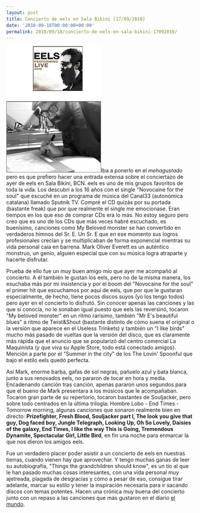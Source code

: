 ```yaml
---
layout: post
title: Concierto de eels en Sala Bikini [17/09/2010]
date: '2010-09-18T00:00:00+00:00'
permalink: 2010/09/18/concierto-de-eels-en-sala-bikini-17092010/
---
```

<img src="/assets/ZZ219F60AA.jpg" alt="" title="Mr E" width="254" height="338" class="derecha" />Iba a ponerlo en el *mehagustado* pero es que prefiero hacer una entrada extensa sobre el conciertazo de ayer de eels en Sala Bikini, BCN. eels es uno de mis grupos favoritos de toda la vida. Los descubrí a los 16 años con el single "Novocaine for the soul" que escuché en un programa de música del Canal33 (autonómica catalana) llamado Sputnik TV. Compré el CD quizás por su portada (bastante freak) que por que realmente el single me emocionase. Eran tiempos en los que eso de comprar CDs era lo más. No estoy seguro pero creo que es uno de los CDs que más veces habré escuchado, es buenísimo, canciones como My Beloved monster se han convertido en verdaderos himnos del Sr. E. Un Sr. E que en ese momento sus logros profesionales crecían y se multiplicaban de forma exponencial mientras su vida personal caía en barrena. Mark Oliver Everett es un auténtico monstruo, un genio, alguien especial que con su música logra atraparte y hacerte disfrutar.

Prueba de ello fue un muy buen amigo mío que ayer me acompañó al concierto. A él también le gustan los eels, pero no de la misma manera, los esuchaba más por mi insistencia y por el boom del "Novocaine for the soul" el primer hit que escuchamos por aquí de eels, que por que le gustaran especialmente, de hecho, tiene pocos discos suyos (yo los tengo todos) pero ayer en el concierto lo disfrutó. Sin conocer apenas las canciones y las que sí conocía, no le sonaban igual puesto que eels las reversinó, tocaron "My beloved monster" en un ritmo rarísimo, también "Mr E's beautiful blues" a ritmo de Twist&Shout (bastante distinto de cómo suena el original o la versión que aparece en el Useless Trinkets) y también un "I like birds" mucho más pasado de vueltas que la versión del disco, que es claramente más rápida que el anuncio que se popularizó del centro comercial La Maquinista (y que viva su Apple Store, todo está conectado amigos). Mención a parte por el "Summer in the city" de los The Lovin' Spoonful que bajo el estilo eels quedó perfecta.

Así Mark, enorme barba, gafas de sol negras, pañuelo azul y bata blanca, junto a sus renovados eels, no pararon de tocar en hora y media. Encadenando canción tras canción, apenas pararon unos segundos para que el bueno de Mark presentara a los músicos que le acompañaban. Tocaron gran parte de su repertorio, tocaron bastantes de Souljacker, pero sobre todo centrados en la última trilogía: Hombre Lobo - End Times - Tomorrow morning, algunas canciones que sonaron realmente bien en directo: **Prizefighter, Fresh Blood, Souljacker part I, The look you give that guy, Dog faced boy, Jungle Telegraph, Looking Up, Oh So Lovely, Daisies of the galaxy, End Times, I like the way This is Going, Tremendous Dynamite, Spectacular Girl, Little Bird**, en fin una noche para enmarcar la que nos dieron los amigos eels.

Fue un verdadero placer poder asistir a un concierto de eels en nuestras tierras, cuando vienen hay que aprovechar. Y tengo muchas ganas de leer su autobiografía, "Things the grandchildren should know", es un tío al que le han pasado muchas cosas interesantes, con una vida personal muy ajetreada, plagada de desgracias y cómo a pesar de eso, consigue tirar adelante, marcar su estilo y tener la inspiración necesaria para ir sacando discos con temas potentes. Hacen una crónica muy buena del concierto junto con un repaso a las canciones que más gustaron en el diario [el mundo](http://www.elmundo.es/elmundo/2010/09/18/cultura/1284764643.html).
